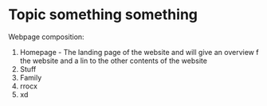 # Topic something something

Webpage composition:

1. Homepage - The landing page of the website and will give an overview f the website and a lin to the other contents of the website
2. Stuff
3. Family
4. rrocx
5. xd
